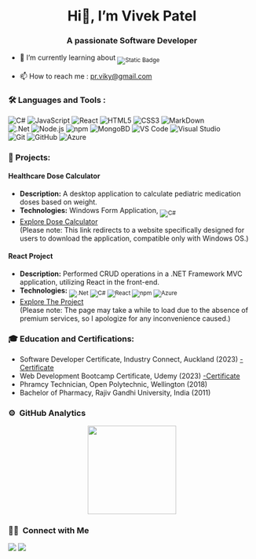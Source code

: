 <h1 align="center">Hi👋, I’m Vivek Patel</h1>
<h3 align="center">A passionate Software Developer</h3>

<!-- <p align="center">
  <img src="https://komarev.com/ghpvc/?username=vivekpatel28&color=blueviolet&style=flat">
</p> -->

- 🌱 I’m currently learning about <sub>![Static Badge](https://img.shields.io/badge/NEXT.JS-%23000000?style=flat&logo=next.js&logoColor=white)</sub>
  
<!-- 👨‍💻 All of my projects will be available [here](#) soon. -->
  
- 📫 How to reach me : pr.viky@gmail.com

### 🛠️ Languages and Tools :

![C#](https://img.shields.io/badge/C%20SHARP-%23004088?style=for-the-badge&logo=c%20sharp&labelColor=%23004088&color=%23004088)
![JavaScript](https://img.shields.io/badge/JAVASCRIPT-yellow?style=for-the-badge&logo=javascript&logoColor=black&labelColor=%23F7DF1E&color=%23ECD53F)
![React](https://img.shields.io/badge/REACT-%23333333?style=for-the-badge&logo=react&logoColor=%2361DAFB&labelColor=%23333333&color=%2341454A)
![HTML5](https://img.shields.io/badge/HTML5-%23E34F26?style=for-the-badge&logo=html5&logoColor=white&labelColor=%23E34F26&color=%23E34F26)
![CSS3](https://img.shields.io/badge/CSS3-%231572B6?style=for-the-badge&logo=css3&logoColor=white)
![MarkDown](https://img.shields.io/badge/MARKDOWN-%23000000?style=for-the-badge&logo=markdown&logoColor=white)  
![.Net](https://img.shields.io/badge/ASP.NET-purple?style=for-the-badge&logo=.net&logoColor=white&labelColor=5C2992&color=6D409D)
![Node.js](https://img.shields.io/badge/NODE.JS-%23339933?style=for-the-badge&logo=node.js&logoColor=white)
![npm](https://img.shields.io/badge/NPM-%23CB3837?style=for-the-badge&logo=npm&logoColor=white)
![MongoBD](https://img.shields.io/badge/MongoDB-%2347A248?style=for-the-badge&logo=mongodb&logoColor=white)
![VS Code](https://img.shields.io/badge/VS%20CODE-%23007ACC?style=for-the-badge&logo=visualstudiocode&logoColor=white)
![Visual Studio](https://img.shields.io/badge/VISUAL%20STUDIO-%235C2D91?style=for-the-badge&logo=visualstudio&logoColor=white)  
![Git](https://img.shields.io/badge/GIT-%23F05032?style=for-the-badge&logo=git&logoColor=white)
![GitHub](https://img.shields.io/badge/GITHUB-%23181717?style=for-the-badge&logo=github&logoColor=white)
![Azure](https://img.shields.io/badge/MS%20AZURE-%230078D4?style=for-the-badge&logo=microsoft%20azure&logoColor=white)



<!-- 
![Static Badge](https://img.shields.io/badge/ASP.NET-purple?style=for-the-badge&logo=.net&logoColor=white&labelColor=5C2992&color=6D409D)
![Static Badge](https://img.shields.io/badge/C%20Sharp-%23004088?style=for-the-badge&logo=c%20sharp&labelColor=%23004088&color=%23004088)
![JavaScript](https://img.shields.io/badge/JavaScript-yellow?style=for-the-badge&logo=javascript&logoColor=black&labelColor=%23F7DF1E&color=%23ECD53F)
-->


### :briefcase: Projects:
#### Healthcare Dose Calculator
- <strong>Description:</strong> A desktop application to calculate pediatric medication doses based on weight.
- <strong>Technologies:</strong> Windows Form Application, <sub>![C#](https://img.shields.io/badge/C%20SHARP-%23004088?style=flate&logo=c%20sharp&labelColor=%23004088&color=%23004088)</sub>
- [Explore Dose Calculator](https://dosecalculator.github.io/app) <br> (Please note: This link redirects to a website specifically designed for users to download the application, compatible only with Windows OS.)

#### React Project
- <strong>Description:</strong> Performed CRUD operations in a .NET Framework MVC application, utilizing React in the front-end.
- <strong>Technologies:</strong> <sub>
![.Net](https://img.shields.io/badge/ASP.NET-purple?style=flate&logo=.net&logoColor=white&labelColor=5C2992&color=6D409D)
![C#](https://img.shields.io/badge/C%20SHARP-%23004088?style=flate&logo=c%20sharp&labelColor=%23004088&color=%23004088)
![React](https://img.shields.io/badge/REACT-%23333333?style=flate&logo=react&logoColor=%2361DAFB&labelColor=%23333333&color=%2341454A)
![npm](https://img.shields.io/badge/NPM-%23CB3837?style=flate&logo=npm&logoColor=white)
![Azure](https://img.shields.io/badge/MS%20AZURE-%230078D4?style=flate&logo=microsoft%20azure&logoColor=white) </sub>  
- [Explore The Project](https://myreactproject.azurewebsites.net/) <br> (Please note: The page may take a while to load due to the absence of premium services, so I apologize for any inconvenience caused.)

### :mortar_board: Education and Certifications:
- Software Developer Certificate, Industry Connect, Auckland (2023) [-Certificate](https://industryconnect.io/Authority/ViewCertificate?guid=34c4006b-68dd-41e1-bb7d-e7f41e5e4fdd)
- Web Development Bootcamp Certificate, Udemy (2023) [-Certificate](https://www.udemy.com/certificate/UC-a325de77-ac61-46c2-82d1-a5c56a9ddaec/)
- Phramcy Technician, Open Polytechnic, Wellington (2018)
- Bachelor of Pharmacy, Rajiv Gandhi University, India (2011)

### ⚙️ &nbsp;GitHub Analytics

<p align="center">
<a href="https://github.com/vivekpatel28">
  <!-- <img height="180em" src="https://github-readme-stats-eight-theta.vercel.app/api?username=vivekpatel28&show_icons=true&theme=algolia&include_all_commits=true&count_private=true"/> -->
  <img height="180em" src="https://github-readme-stats-eight-theta.vercel.app/api/top-langs/?username=vivekpatel28&layout=compact&langs_count=8&theme=algolia"/>
</a>
</p>

### 🤝🏻 &nbsp;Connect with Me

<p>
<!-- <a href="https://www.vivekpateltech.com"><img src="https://img.shields.io/badge/-adityavsingh.com-3423A6?style=for-the-badge&logo=Google-Chrome&logoColor=white"/></a> -->
<a href="https://linkedin.com/in/vivekpatel28"><img src="https://img.shields.io/badge/-vivekpatel28-0077B5?style=flat&logo=Linkedin&logoColor=white"/></a>
<a href="mailto:pr.viky@gmail.com"><img src="https://img.shields.io/badge/-pr.viky@gmail.com-D14836?style=flat&logo=Gmail&logoColor=white"/></a>
</p>


